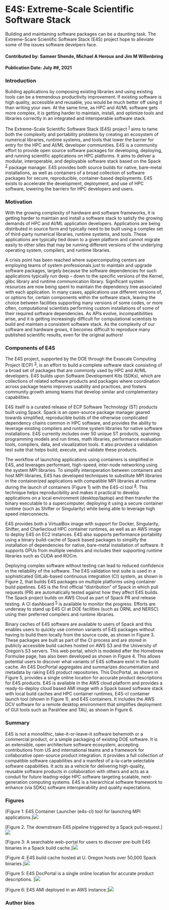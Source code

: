 # E4S: Extreme-Scale Scientific Software Stack

<!-- deck text start --> 
Building and maintaining software packages can be a daunting task. The Extreme-Scare Scientific Software Stack (E4S) project hope to alleviate some of the issues software develpers face. 
<!-- deck text end --> 

#### Contributed by: Sameer Shende, Michael A Heroux and Jim M Willenbring 
#### Publication Date: July ##, 2021

### Introduction
Building applications by composing existing libraries and using existing tools can be a tremendous productivity improvement. If existing software is high quality, accessible and reusable, you would be much better off using it than writing your own.  At the same time, as HPC and AI/ML software gets more complex, it is getting harder to maintain, install, and optimize tools and libraries correctly in an integrated and interoperable software stack.  

The Extreme-Scale Scientific Software Stack (E4S) project <sup>[1]</sup> aims to tame both the complexity and portability problems by creating an ecosystem of numerical libraries, runtime systems, and tools that lower the barrier for entry for the HPC and AI/ML developer communities. E4S is a community effort to provide open source software packages for developing, deploying, and running scientific applications on HPC platforms. It aims to deliver a modular, interoperable, and deployable software stack based on the Spack <sup>[2]</sup> package manager. E4S provides both source builds for native, bare-metal installations, as well as containers of a broad collection of software packages for secure, reproducible, container-based deployments. E4S exists to accelerate the development, deployment, and use of HPC software, lowering the barriers for HPC developers and users. 

### Motivation
With the growing complexity of hardware and software frameworks, it is getting harder to maintain and install a software stack to satisfy the growing demands of HPC and AI/ML application developers. Applications are being distributed in source form and typically need to be built using a complex set of third-party numerical libraries, runtime systems, and tools. These applications are typically tied down to a given platform and cannot migrate easily to other sites that may be running different versions of the underlying operating system, compilers, and runtime libraries.

A crisis point has been reached where supercomputing centers are employing teams of system professionals just to maintain and upgrade software packages, largely because the software dependencies for such applications typically run deep – down to the specific versions of the Kernel, glibc library and runtime communication library. Significant system resources are now being spent to maintain the dependency tree associated with each application. In many cases, applications use different versions of, or options for, certain components within the software stack, leaving the choice between facilities supporting many versions of some codes, or more often, computational scientists performing custom installations of some of their required software dependencies. As APIs evolve, incompatibilities arise, and it is getting increasingly difficult for computational scientists to build and maintain a consistent software stack. As the complexity of our software and hardware grows, it becomes difficult to reproduce many published scientific results, even for the original authors!

### Components of E4S 
The E4S project, supported by the DOE through the Exascale Computing Project (ECP) <sup>[3]</sup>, is an effort to build a complete software stack consisting of a broad set of packages that are commonly used by HPC and AI/ML developers. E4S builds upon Software Development Kits (SDKs), which are collections of related software products and packages where coordination across package teams improves usability and practices, and fosters community growth among teams that develop similar and complementary capabilities.

E4S itself is a curated release of ECP Software Technology (ST) products built using Spack. Spack is an open-source package manager geared towards simplified, reproducible builds of the otherwise complicated dependency chains common in HPC software, and provides the ability to leverage existing compilers and runtime system libraries for native software installations. E4S currently includes over 50 unique ST products, spanning programming models and run times, math libraries, performance evaluation tools, compilers, data, and visualization tools. It also provides a validation test suite that helps build, execute, and validate these products.

The workflow of launching applications using containers is simplified in E4S, and leverages performant, high-speed, inter-node networking using the system MPI libraries. To simplify interoperation between containers and host MPI libraries, E4S has developed techniques to substitute MPI libraries in the containerized applications with compatible MPI libraries at runtime during the launch of containers (Figure 1) with the E4S-cl tool <sup>[4]</sup>. This technique helps reproducibility and makes it practical to develop applications on a local environment (desktop/laptop) and then transfer the binary executable to a supercomputer, deploying it using a secure container runtime (such as Shifter or Singularity) while being able to leverage high speed interconnects.

E4S provides both a VirtualBox image with support for Docker, Singularity, Shifter, and Charliecloud HPC container runtimes, as well as an AWS image to deploy E4S on EC2 instances. E4S also supports performance portability using a binary build-cache of Spack based packages to simplify the installation of dependencies for native, bare-metal installation of software. It supports GPUs from multiple vendors and includes their supporting runtime libraries such as CUDA and ROCm.

Deploying complex software without testing can lead to reduced confidence in the reliability of the software. The E4S validation test suite is used in a sophisticated GitLab-based continuous integration (CI) system, as shown in Figure 2, that builds E4S packages on multiple platforms using container build pipelines. E4S is the first official “distribution” of Spack in which pull requests (PR) are automatically tested against how they affect E4S builds. The Spack project builds on AWS Cloud as part of Spack PR and release testing.  A CI dashboard <sup>[5]</sup> is available to monitor the progress. Efforts are underway to stand up E4S CI at DOE facilities (such as ORNL and NERSC) using their preferred compilers and runtime libraries.

Binary caches of E4S software are available to users of Spack and this enables users to quickly use common variants of E4S packages without having to build them locally from the source code, as shown in Figure 3. These packages are built as part of the CI process and are stored in publicly accessible build caches hosted on AWS S3 and the University of Oregon’s S3 servers. This web portal, which is modeled after the Homebrew Formulae page, has also been developed as shown in Figure 4. This allows potential users to discover what variants of E4S software exist in the build cache. An E4S DocPortal aggregates and summarizes documentation and metadata by raking E4S product repositories. This DocPortal, as shown in Figure 5, provides a single online location for accurate product descriptions for E4S products. E4S is available in the AWS cloud platform and provides a ready-to-deploy cloud based AMI image with a Spack based software stack with local build caches and HPC container runtimes, E4S-cl container launch tool (shown in Figure 1), and E4S containers. It includes the AWS DCV software for a remote desktop environment that simplifies deployment of GUI tools such as ParaView and TAU, as shown in Figure 6. 

### Summary
E4S is not a monolithic, take-it-or-leave-it software behemoth or a commercial product, or a simple packaging of existing DOE software. It is an extensible, open architecture software ecosystem, accepting contributions from US and international teams and a framework for collaborative open-source product integration. It provides a full collection of compatible software capabilities and a manifest of a-la-carte selectable software capabilities. It acts as a vehicle for delivering high-quality, reusable software products in collaboration with others and acts as a conduit for future leading-edge HPC software targeting scalable, next-generation computing systems. E4S is a hierarchical software framework to enhance (via SDKs) software interoperability and quality expectations.

### Figures
[Figure 1: E4S Container Launcher (e4s-cl) tool for launching MPI applications.]<img src='../../images/E4S-Blog-Container.png' class='page lightbox'>

[Figure 2. The downstream E4S pipeline triggered by a Spack pull-request.]<img src='../../images/E4S-Blog-Pipeline.png' class='page lightbox'>

[Figure 3: A searchable web-portal for users to discover pre-built E4S binaries in a Spack build cache.]<img src='../../images/E4S-Blog-Portal.png' class='page lightbox'>

[Figure 4: E4S build cache hosted at U. Oregon hosts over 50,000 Spack binaries.]<img src='../../images/E4S-Blog-Cache.png' class='page lightbox'>

[Figure 5: E4S DocPortal is a single online location for accurate product descriptions. ]<img src='../../images/E4S-Blog-DocPortal.png' class='page lightbox'>

[Figure 6: E4S AMI deployed in an AWS instance.]<img src='../../images/E4S-Blog-AMI.png' class='page lightbox'>

### Author bios

<!---
Publish: preview
Pinned: no
Topics: software engineering, software process improvement, Software interoperability
RSS update: 2021-06-15
--->

[1]: https://e4s.io 'E4S: Extreme-scale Scientific Software Stack'
[2]: https://spack.io 'Spack'
[3]: https://www.exascaleproject.org 'ECP: Exascale Computing Project'
[4]: https://github.com/e4S-Project/e4s-cl 'E4S-cl container launch tool'
[5]: https://cdash.spack.io 'Spack Dashboard'
